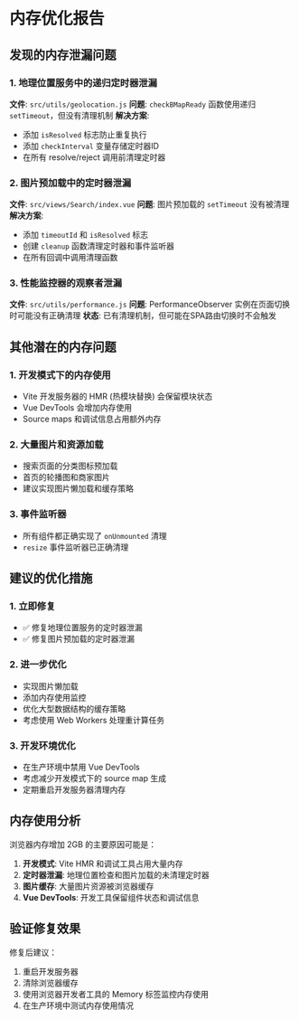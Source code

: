 # 内存优化报告

## 发现的内存泄漏问题

### 1. 地理位置服务中的递归定时器泄漏
**文件**: `src/utils/geolocation.js`
**问题**: `checkBMapReady` 函数使用递归 `setTimeout`，但没有清理机制
**解决方案**: 
- 添加 `isResolved` 标志防止重复执行
- 添加 `checkInterval` 变量存储定时器ID
- 在所有 resolve/reject 调用前清理定时器

### 2. 图片预加载中的定时器泄漏
**文件**: `src/views/Search/index.vue`
**问题**: 图片预加载的 `setTimeout` 没有被清理
**解决方案**:
- 添加 `timeoutId` 和 `isResolved` 标志
- 创建 `cleanup` 函数清理定时器和事件监听器
- 在所有回调中调用清理函数

### 3. 性能监控器的观察者泄漏
**文件**: `src/utils/performance.js`
**问题**: PerformanceObserver 实例在页面切换时可能没有正确清理
**状态**: 已有清理机制，但可能在SPA路由切换时不会触发

## 其他潜在的内存问题

### 1. 开发模式下的内存使用
- Vite 开发服务器的 HMR (热模块替换) 会保留模块状态
- Vue DevTools 会增加内存使用
- Source maps 和调试信息占用额外内存

### 2. 大量图片和资源加载
- 搜索页面的分类图标预加载
- 首页的轮播图和商家图片
- 建议实现图片懒加载和缓存策略

### 3. 事件监听器
- 所有组件都正确实现了 `onUnmounted` 清理
- `resize` 事件监听器已正确清理

## 建议的优化措施

### 1. 立即修复
- ✅ 修复地理位置服务的定时器泄漏
- ✅ 修复图片预加载的定时器泄漏

### 2. 进一步优化
- 实现图片懒加载
- 添加内存使用监控
- 优化大型数据结构的缓存策略
- 考虑使用 Web Workers 处理重计算任务

### 3. 开发环境优化
- 在生产环境中禁用 Vue DevTools
- 考虑减少开发模式下的 source map 生成
- 定期重启开发服务器清理内存

## 内存使用分析

浏览器内存增加 2GB 的主要原因可能是：
1. **开发模式**: Vite HMR 和调试工具占用大量内存
2. **定时器泄漏**: 地理位置检查和图片加载的未清理定时器
3. **图片缓存**: 大量图片资源被浏览器缓存
4. **Vue DevTools**: 开发工具保留组件状态和调试信息

## 验证修复效果

修复后建议：
1. 重启开发服务器
2. 清除浏览器缓存
3. 使用浏览器开发者工具的 Memory 标签监控内存使用
4. 在生产环境中测试内存使用情况
